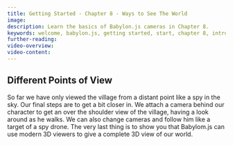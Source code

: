 ```yaml
---
title: Getting Started - Chapter 8 - Ways to See The World
image: 
description: Learn the basics of Babylon.js cameras in Chapter 8.
keywords: welcome, babylon.js, getting started, start, chapter 8, intro, cameras, camera
further-reading:
video-overview:
video-content:
---
```


## Different Points of View

So far we have only viewed the village from a distant point like a spy in the sky. Our final steps are to get a bit closer in. We attach a camera behind our character to get an over the shoulder view of the village, having a look around as he walks. We can also change cameras and follow him like a target of a spy drone. The very last thing is to show you that Babylom.js can use modern 3D viewers to give a complete 3D view of our world.